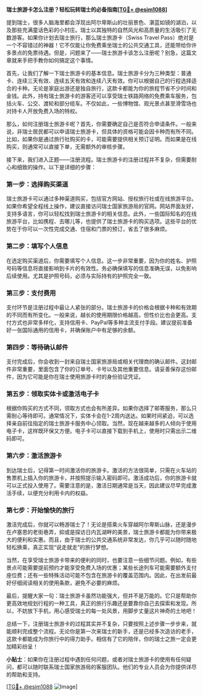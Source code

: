 **瑞士旅游卡怎么注册？轻松玩转瑞士的必备指南[[TG💪+ @esim1088](https://t.me/s/esim1088)]**

提到瑞士，很多人脑海里都会浮现出阿尔卑斯山的壮丽景色、湛蓝如镜的湖泊，以及那些充满童话色彩的小村庄。瑞士以其独特的自然风光和高质量的生活吸引了无数游客。如果你计划去瑞士旅行，那么瑞士旅游卡（Swiss Travel Pass）绝对是一个不容错过的神器！它不仅能让你免费乘坐瑞士的公共交通工具，还能带给你许多景点的免票待遇。但是，问题来了——瑞士旅游卡该怎么注册呢？别急，这篇文章就来手把手教你如何搞定这个事情。

首先，让我们了解一下瑞士旅游卡的基本信息。瑞士旅游卡分为三种类型：普通卡、连续三天有效、连续五天有效和连续八天有效。你可以根据自己的行程选择适合的卡种。无论是家庭出游还是独自旅行，这款卡都能为你的旅程节省不少时间和金钱。此外，持有瑞士旅游卡的游客还可以享受瑞士铁路网络的免费乘车服务，包括火车、公交、渡轮和部分缆车。不仅如此，一些博物馆、观光景点甚至滑雪场也对持卡人开放免费入场的特权。

那么，如何注册瑞士旅游卡呢？首先，你需要确定自己是否符合申请条件。一般来说，非瑞士居民都可以申请瑞士旅游卡，但具体的资格可能会因卡种而有所不同。比如，如果你是通过旅行社购买的卡，可能需要提供相关预订证明。而如果是在线购买，则通常可以直接下单，无需额外的审核步骤。

接下来，我们进入正题——注册流程。瑞士旅游卡的注册过程并不复杂，但需要耐心和细致的操作。以下是详细的步骤：

### 第一步：选择购买渠道

瑞士旅游卡可以通过多种渠道购买，包括官方网站、授权旅行社或在线旅游平台。如果你希望全程线上操作，建议直接访问瑞士国家旅游局的官网。网站界面友好，支持多语言，你可以轻松找到瑞士旅游卡的相关信息。此外，一些国际知名的在线旅游平台，比如携程、去哪儿等，也提供了瑞士旅游卡的购买选项。这些平台的优势在于你可以一次性完成交通、住宿和门票的预订，省去了很多麻烦。

### 第二步：填写个人信息

在选定购买渠道后，你需要填写个人信息。这一步非常重要，因为你的姓名、护照号码等信息将直接影响到卡片的有效性。务必确保填写的信息准确无误，以免影响后续使用。尤其是护照号码，必须与实际持有的护照完全一致。

### 第三步：支付费用

支付环节是注册过程中最让人紧张的部分。瑞士旅游卡的价格会根据卡种和有效期的不同而有所变化。一般来说，越长的使用期限价格越高，但性价比也会更高。支付方式也非常多样化，支持信用卡、PayPal等多种主流支付手段。建议提前准备好一张国际通用的信用卡，并确保账户中有足够的余额。

### 第四步：等待确认邮件

支付完成后，你会收到一封来自瑞士国家旅游局或相关代理商的确认邮件。这封邮件非常重要，里面包含了你的订单号、卡号以及其他重要信息。请妥善保存这份邮件，因为它可能是你在瑞士使用旅游卡时的身份验证凭证。

### 第五步：领取实体卡或激活电子卡

根据你购买的方式不同，领取方式也会有所差异。如果你选择了邮寄服务，那么只需耐心等待即可。通常情况下，实体卡会在1-2周内送达。如果时间紧迫，可以选择亲自前往指定的瑞士旅游卡服务中心领取。当然，现在越来越多的人倾向于使用电子卡，这样既环保又方便。电子卡可以直接下载到手机上，使用时只需出示二维码即可。

### 第六步：激活旅游卡

到达瑞士后，记得第一时间激活你的旅游卡。激活的方法很简单，只需在火车站的售票机上插入你的旅游卡，并按照提示输入密码即可。激活成功后，你的旅游卡就可以正式投入使用了。需要注意的是，激活日期通常是当天，因此建议尽早完成激活手续，以便充分利用卡内的权益。

### 第七步：开始愉快的旅行

激活完成后，你就可以畅游瑞士了！无论是搭乘火车穿越阿尔卑斯山脉，还是漫步在卢塞恩的老街巷弄，抑或是探访日内瓦湖畔的美景，瑞士旅游卡都能为你带来极大的便利和实惠。而且，由于瑞士的公共交通系统非常发达，你几乎可以随时随地轻松换乘，真正实现“说走就走”的旅行梦想。

当然，在享受瑞士旅游卡带来的便利的同时，也要注意一些细节问题。例如，有些景点可能需要提前预约才能享受免费入场的优惠；某些长途列车可能需要额外支付座位费；还有一些特殊活动可能不包含在旅游卡的覆盖范围内。因此，在出发前最好仔细阅读相关的使用条款，避免不必要的麻烦。

最后，提醒大家一句：瑞士旅游卡虽然功能强大，但并不是万能的。它只是帮助你更高效地规划行程的一种工具，真正的旅行乐趣还是要靠你自己去探索和发现。所以，不妨放下手机，用心感受瑞士的每一处风景，用脚步丈量这片神奇的土地吧！

总结一下，注册瑞士旅游卡的过程其实并不复杂，只要按照上述步骤一步步来，就能顺利完成整个流程。无论你是第一次来瑞士的新手，还是已经多次造访的老手，这款卡都能成为你旅行中的得力助手。相信有了它的陪伴，你的瑞士之旅一定会更加精彩纷呈！

**小贴士**：如果你在注册过程中遇到任何问题，或者对瑞士旅游卡的使用有任何疑问，都可以随时联系瑞士国家旅游局的客服团队。他们的专业人员会为你提供详尽的帮助和支持。

[[TG💪+ @esim1088](https://t.me/s/esim1088) ![Image](https://i.postimg.cc/4NQfJmqS/Snipaste-2025-05-13-00-14-12.png)]